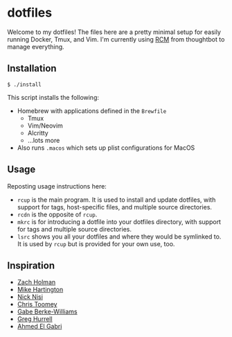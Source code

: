 dotfiles
========

Welcome to my dotfiles! The files here are a pretty minimal setup for easily running Docker, Tmux, and Vim. I'm currently using [RCM](https://github.com/thoughtbot/rcm) from thoughtbot to manage everything.

Installation
------------

```
$ ./install
```
This script installs the following:
- Homebrew with applications defined in the `Brewfile`
  - Tmux
  - Vim/Neovim
  - Alcritty
  - ...lots more
- Also runs `.macos` which sets up plist configurations for MacOS

Usage
-----

Reposting usage instructions here:

- `rcup` is the main program. It is used to install and update dotfiles,
  with support for tags, host-specific files, and multiple source
  directories.
- `rcdn` is the opposite of `rcup`.
- `mkrc` is for introducing a dotfile into your dotfiles directory, with
  support for tags and multiple source directories.
- `lsrc` shows you all your dotfiles and where they would be symlinked
  to. It is used by `rcup` but is provided for your own use, too.

Inspiration
-----------

- [Zach Holman](https://github.com/holman/dotfiles)
- [Mike Hartington](https://github.com/mhartington/dotfiles)
- [Nick Nisi](https://github.com/nicknisi/dotfiles)
- [Chris Toomey](https://github.com/christoomey/dotfiles)
- [Gabe Berke-Williams](https://github.com/gabebw/dotfiles)
- [Greg Hurrell](https://github.com/wincent/wincent)
- [Ahmed El Gabri](https://github.com/ahmedelgabri/dotfiles)
